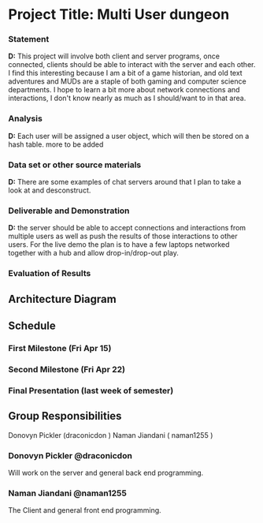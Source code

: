 # Project Title: Multi User dungeon
### Statement
<!-- Describe your project. Why is it interesting? Why is it interesting to you personally? What do you hope to learn?  -->
**D:** This project will involve both client and server programs, once connected, clients should be able to interact with the server and each other.  I find this interesting because I am a bit of a game historian, and old text adventures and MUDs are a staple of both gaming and computer science departments.  I hope to learn a bit more about network connections and interactions, I don't know nearly as much as I should/want to in that area.

### Analysis
<!--Explain what approaches from class you will bring to bear on the project. Be explicit: e.g., will you use recursion? How? Will you use map/filter/reduce? How? Will you use data abstraction? Will you use object-orientation? Will you use functional approaches to processing your data? Will you use state-modification approaches? A combination?-->

**D:**  Each user will be assigned a user object, which will then be stored on a hash table.  more to be added <TODO>

<!--The idea here is to identify what ideas from the class you will use in carrying out your project. -->

### Data set or other source materials
<!--If you will be working with existing data, where will you get those data from? (Dowload it from a website? access it in a database? create it in a simulation you will build....)

How will you convert that data into a form usable for your project?  

Do your homework here: if you are pulling data from somewhere, actually go download it and look at it. Explain in some detail what your plan is for accomplishing the necessary processing.

If you are using some other starting materails, explain what they are. Basically: anything you plan to use that isn't code.
-->

**D:** There are some examples of chat servers around that I plan to take a look at and desconstruct. 

### Deliverable and Demonstration
<!--Explain exactly what you'll have at the end. What will it be able to do at the live demo?

What exactly will you produce at the end of the project? A piece of software, yes, but what will it do? Here are some questions to think about (and answer depending on your application).

Will it run on some data, like batch mode? Will you present some analytical results of the processing? How can it be re-run on different source data?

Will it be interactive? Can you show it working? This project involves a live demo, so interactivity is good.-->

**D:** the server should be able to accept connections and interactions from multiple users as well as push the results of those interactions to other users.  For the live demo the plan is to have a few laptops networked together with a hub and allow drop-in/drop-out play.

### Evaluation of Results
<!-- How will you know if you are successful? 
If you include some kind of _quantitative analysis,_ that would be good. -->

## Architecture Diagram
<!--Upload the architecture diagram you made for your slide presentation to your repository, and include it in-line here.

Create several paragraphs of narrative to explain the pieces and how they interoperate.-->


## Schedule
<!--Explain how you will go from proposal to finished product. 

There are three deliverable milestones to explicitly define, below.

The nature of deliverables depend on your project, but may include things like processed data ready for import, core algorithms implemented, interface design prototyped, etc. 

You will be expected to turn in code, documentation, and data (as appropriate) at each of these stages.

Write concrete steps for your schedule to move from concept to working system. -->

### First Milestone (Fri Apr 15)
<!-- What exactly will be turned in on this day?  -->

### Second Milestone (Fri Apr 22)
<!-- What exactly will be turned in on this day?  -->


### Final Presentation (last week of semester)
<!-- What additionally will be done in the last chunk of time? -->

## Group Responsibilities
<!-- Here each group member gets a section where they, as an individual, detail what they are responsible for in this project. Each group member writes their own Responsibility section. Include the milestones and final deliverable. -->

 Donovyn Pickler (draconicdon ) Naman Jiandani ( naman1255 )

### Donovyn Pickler @draconicdon
Will work on the server and general back end programming.

### Naman Jiandani @naman1255
The Client and general front end programming.
